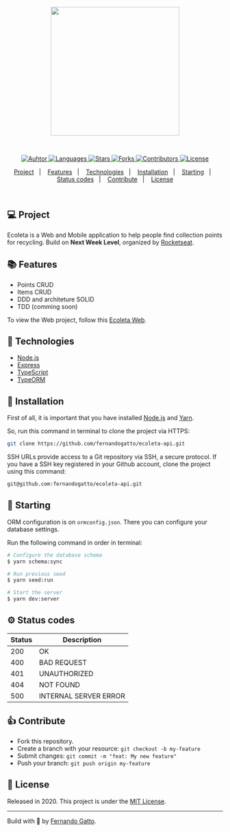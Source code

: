 <p align="center">
   <img src="./github/logo.png" width="300"/>
   <br />
</p>

<br />

 <p align="center">
  <a href="https://github.com/fernandogatto/"> 
    <img src=https://img.shields.io/badge/author-fernandogatto-%2334CB79 alt="Auhtor" />
  </a>
  <a href="#">
    <img src=https://img.shields.io/badge/author-fernandogatto-%2334CB79 alt="Languages" />
  </a>
  <a href="https://github.com/fernandogatto/ecoleta-api/stargazers">
    <img src=https://img.shields.io/github/stars/fernandogatto/ecoleta-api?color=%2334CB79 alt="Stars" />
  </a>
  <a href="https://github.com/fernandogatto/ecoleta-api/network/members">
    <img src=https://img.shields.io/github/forks/fernandogatto/ecoleta-api?color=%2334CB79 alt="Forks" />
  </a>
  <a href="https://github.com/fernandogatto/ecoleta-api/graphs/contributors">
    <img src=https://img.shields.io/github/contributors/fernandogatto/ecoleta-api?color=%2334CB79 alt="Contributors" />
  </a>
  <a href=https://choosealicense.com/licenses/mit/>
     <img src=https://img.shields.io/badge/license-MIT-%2334CB79 alt="License" />
  </a>
  
</p>

<p align="center">
  <a href="#-project">Project</a>&nbsp;&nbsp;&nbsp;|&nbsp;&nbsp;&nbsp;
  <a href="#-features">Features</a>&nbsp;&nbsp;&nbsp;|&nbsp;&nbsp;&nbsp;
  <a href="#-technologies">Technologies</a>&nbsp;&nbsp;&nbsp;|&nbsp;&nbsp;&nbsp;
  <a href="#-installation">Installation</a>&nbsp;&nbsp;&nbsp;|&nbsp;&nbsp;&nbsp;
  <a href="#-starting">Starting</a>&nbsp;&nbsp;&nbsp;|&nbsp;&nbsp;&nbsp;
  <br />
  <a href="#-status-codes">Status codes</a>&nbsp;&nbsp;&nbsp;|&nbsp;&nbsp;&nbsp;
  <a href="#-contribute">Contribute</a>&nbsp;&nbsp;&nbsp;|&nbsp;&nbsp;&nbsp;
  <a href="#-license">License</a>
</p>

<br />

## 💻 Project
Ecoleta is a Web and Mobile application to help people find collection points for recycling. Build on **Next Week Level**, organized by [Rocketseat](https://rocketseat.com.br/).

## 📚 Features 

- Points CRUD
- Items CRUD
- DDD and architeture SOLID
- TDD (comming soon)

To view the Web project, follow this [Ecoleta Web](https://github.com/fernandogatto/ecoleta-web).

## 📌 Technologies

- [Node.js](https://nodejs.org/en/)
- [Express](https://expressjs.com/pt-br/)
- [TypeScript](https://www.typescriptlang.org/)
- [TypeORM](https://typeorm.io/#/)

## 📂 Installation

First of all, it is important that you have installed [Node.js](https://nodejs.org/en/) and [Yarn](https://yarnpkg.com/).

So, run this command in terminal to clone the project via HTTPS:

```bash
git clone https://github.com/fernandogatto/ecoleta-api.git
```

SSH URLs provide access to a Git repository via SSH, a secure protocol. If you have a SSH key registered in your Github account, clone the project using this command:

```bash
git@github.com:fernandogatto/ecoleta-api.git
```

## 🚀 Starting

ORM configuration is on ```ormconfig.json```. There you can configure your database settings.

Run the following command in order in terminal:

```bash
# Configure the database schema
$ yarn schema:sync

# Run previous seed
$ yarn seed:run

# Start the server
$ yarn dev:server
```

## ⚙ Status codes

| Status   | Description           |
| ---      | ---                   |
| 200      | OK                    |
| 400      | BAD REQUEST           |
| 401      | UNAUTHORIZED          |
| 404      | NOT FOUND             |
| 500      | INTERNAL SERVER ERROR |

## 👍 Contribute

- Fork this repository.
- Create a branch with your resource: ```git checkout -b my-feature```
- Submit changes: ```git commit -m "feat: My new feature"```
- Push your branch: ```git push origin my-feature```

## 📕 License

Released in 2020. This project is under the [MIT License](https://choosealicense.com/licenses/mit/).

---
Build with 💜 by [Fernando Gatto](https://github.com/fernandogatto/).
